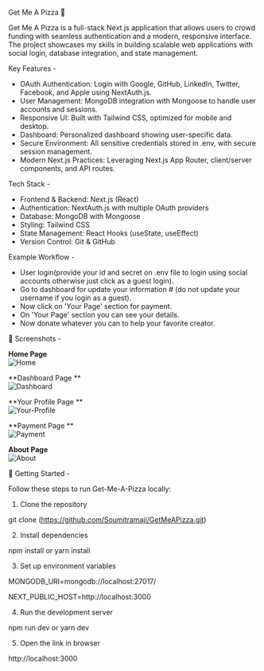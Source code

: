 Get Me A Pizza 🍕

Get Me A Pizza is a full-stack Next.js application that allows users to crowd funding with seamless authentication and a modern, responsive interface. The project showcases my skills in building scalable web applications with social login, database integration, and state management.

Key Features -
- OAuth Authentication: Login with Google, GitHub, LinkedIn, Twitter, Facebook, and Apple using NextAuth.js.
- User Management: MongoDB integration with Mongoose to handle user accounts and sessions.
- Responsive UI: Built with Tailwind CSS, optimized for mobile and desktop.
- Dashboard: Personalized dashboard showing user-specific data.
- Secure Environment: All sensitive credentials stored in .env, with secure session management.
- Modern Next.js Practices: Leveraging Next.js App Router, client/server components, and API routes.

Tech Stack -

- Frontend & Backend: Next.js (React)
- Authentication: NextAuth.js with multiple OAuth providers
- Database: MongoDB with Mongoose
- Styling: Tailwind CSS
- State Management: React Hooks (useState, useEffect)
- Version Control: Git & GitHub


Example Workflow -

- User login(provide your id and secret on .env file to login using social accounts otherwise just click as a guest login).
- Go to dashboard for update your information # (do not update your username if you login as a guest).
- Now click on 'Your Page' section for payment.
- On 'Your Page' section you can see your details.
- Now donate whatever you can to help your favorite creator.


📸 Screenshots -

**Home Page**  
![Home](Screenshots/home.png)

**Dashboard Page **  
![Dashboard](Screenshots/dashboard.png)

**Your Profile Page **  
![Your-Profile](Screenshots/your-profile.png)

**Payment Page **  
![Payment](Screenshots/payment.png)

**About Page**  
![About](Screenshots/about.png)


🚀 Getting Started -

Follow these steps to run Get-Me-A-Pizza locally:

1. Clone the repository

git clone (https://github.com/Soumitramaji/GetMeAPizza.git)

2. Install dependencies

npm install
or
yarn install

3. Set up environment variables

MONGODB_URI=mongodb://localhost:27017/

NEXT_PUBLIC_HOST=http://localhost:3000

4. Run the development server

npm run dev
or
yarn dev

5. Open the link in browser

http://localhost:3000
